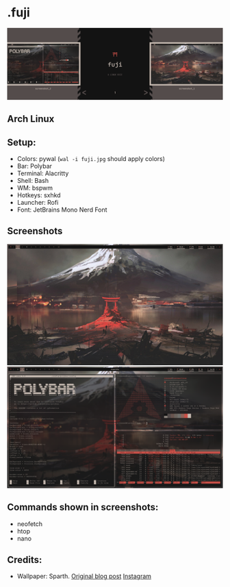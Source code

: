 # .fuji

![promo](promo.png)

## Arch Linux

## Setup:
- Colors: pywal (`wal -i fuji.jpg` should apply colors)
- Bar: Polybar
- Terminal: Alacritty
- Shell: Bash
- WM: bspwm
- Hotkeys: sxhkd
- Launcher: Rofi
- Font: JetBrains Mono Nerd Font

## Screenshots
![Screenshot 1](/screenshots/screenshot_1.png)
![Screenshot 2](/screenshots/screenshot_2.png)

## Commands shown in screenshots:
- neofetch
- htop
- nano

## Credits:
- Wallpaper: Sparth. [Original blog post](http://sparthconstruct.blogspot.com/2011/03/images-for-japan-des-images-pour-le.html) [Instagram](https://instagram.com/sparth)
